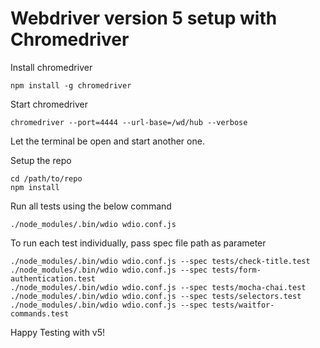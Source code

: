 # Webdriver version 5 setup with Chromedriver

Install chromedriver

```
npm install -g chromedriver
```

Start chromedriver

```
chromedriver --port=4444 --url-base=/wd/hub --verbose
```

Let the terminal be open and start another one.

Setup the repo

```
cd /path/to/repo
npm install
```

Run all tests using the below command

```
./node_modules/.bin/wdio wdio.conf.js
```

To run each test individually, pass spec file path as parameter

```
./node_modules/.bin/wdio wdio.conf.js --spec tests/check-title.test
./node_modules/.bin/wdio wdio.conf.js --spec tests/form-authentication.test
./node_modules/.bin/wdio wdio.conf.js --spec tests/mocha-chai.test
./node_modules/.bin/wdio wdio.conf.js --spec tests/selectors.test
./node_modules/.bin/wdio wdio.conf.js --spec tests/waitfor-commands.test
```
Happy Testing with v5!
